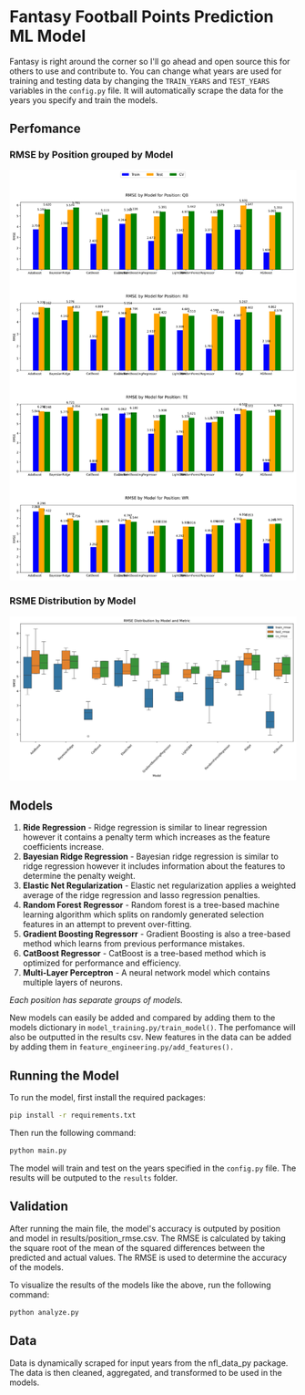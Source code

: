 # Fantasy Football Points Prediction ML Model

Fantasy is right around the corner so I'll go ahead and open source this for others to use and contribute to. You can change what years are used for training and testing data by changing the `TRAIN_YEARS` and `TEST_YEARS` variables in the `config.py` file. It will automatically scrape the data for the years you specify and train the models.

## Perfomance

### RMSE by Position grouped by Model

![RMSE for each Position by Model](./output/position_rmse_comparison_by_model.png)

### RSME Distribution by Model

![RMSE Distribution by Model](./output/rmse_distribution_by_model.png)

## Models

1. **Ride Regression** - Ridge regression is similar to linear regression however it contains a penalty term which increases as the feature coefficients increase.
2. **Bayesian Ridge Regression** - Bayesian ridge regression is similar to ridge regression however it includes information about the features to determine the penalty weight.
3. **Elastic Net Regularization** - Elastic net regularization applies a weighted average of the ridge regression and lasso regression penalties.
4. **Random Forest Regressor** - Random forest is a tree-based machine learning algorithm which splits on randomly generated selection features in an attempt to prevent over-fitting.
5. **Gradient Boosting Regressorr** - Gradient Boosting is also a tree-based method which learns from previous performance mistakes.
6. **CatBoost Regressor** - CatBoost is a tree-based method which is optimized for performance and efficiency.
7. **Multi-Layer Perceptron** - A neural network model which contains multiple layers of neurons.


*Each position has separate groups of models.*

New models can easily be added and compared by adding them to the models dictionary in `model_training.py/train_model()`. The perfomance will also be outputted in the results csv. New features in the data can be added by adding them in `feature_engineering.py/add_features().`

## Running the Model

To run the model, first install the required packages:

```bash
pip install -r requirements.txt
```

Then run the following command:

```bash
python main.py
```

The model will train and test on the years specified in the `config.py` file. The results will be outputed to the `results` folder.

## Validation

After running the main file, the model's accuracy is outputed by position and model in results/position_rmse.csv. The RMSE is calculated by taking the square root of the mean of the squared differences between the predicted and actual values. The RMSE is used to determine the accuracy of the models.

To visualize the results of the models like the above, run the following command:

```bash
python analyze.py
```

## Data

Data is dynamically scraped for input years from the nfl_data_py package. The data is then cleaned, aggregated, and transformed to be used in the models.
